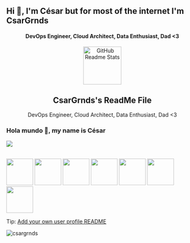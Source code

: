 <h2 align="left">Hi 👋, I'm César but for most of the internet I'm CsarGrnds </h1>
<h4 align="center">DevOps Engineer, Cloud Architect, Data Enthusiast, Dad <3</h3>


<p align="center">
 <img width="100px" src="https://i1.wp.com/teknixx.com/wp-content/uploads/2021/05/cropped-Teknixx-Logo-300x202-1.png" align="center" alt="GitHub Readme Stats" />
 <h2 align="center">CsarGrnds's ReadMe File</h2>
 <p align="center">DevOps Engineer, Cloud Architect, Data Enthusiast, Dad <3</p>
</p>

### Hola mundo 👋, my name is César

<!--
**CsarGrnds/CsarGrnds** is a ✨ _special_ ✨ repository because its `README.md` (this file) appears on your GitHub profile.

Here are some ideas to get you started:

- 🔭 I’m currently working on ...
- 🌱 I’m currently learning ...
- 👯 I’m looking to collaborate on ...
- 🤔 I’m looking for help with ...
- 💬 Ask me about ...
- 📫 How to reach me: ...
- 😄 Pronouns: ...
- ⚡ Fun fact: ...
-->
<!--
<a href="https://github.com/CsarGrnds">
<img align="center" alt="sabesan's Github Stats" src="https://github-readme-stats.codestackr.vercel.app/api?username=CsarGrnds&show_icons=true&hide_border=true&count_private=true&include_all_commits=true&theme=radical" /></a>
-->
<a href="https://github.com/CsarGrnds">
  <img align="center" src="https://github-readme-stats.anuraghazra1.vercel.app/api/top-langs/?username=CsarGrnds&layout=compact&theme=radical" />
</a>

<br>
<br>

<p float="left">
  <img src="https://images.credly.com/size/680x680/images/b1617f28-f486-47be-adc2-c733a2b5c360/CertiProf-Badge-SPOPC.png" width="70" />
  <img src="https://nagsis.com/images/Scrum-Master-Professional-Certificate-SMPC_-2020.png" width="70" />
  <img src="https://nagsis.com/images/AWS-SolArchitect-Associate-2020.png" width="70" /> 
  <img src="https://images.credly.com/size/680x680/images/58f22878-bc35-4e44-9dcc-940215a9b131/WellArch-Proficient.png" width="70" /> 
  <img src="https://nagsis.com/images/Badges_v8-07_Practitioner.png" width="70" />
  <img src="https://nagsis.com/images/image.png" width="70" />
  <img src="https://images.credly.com/size/680x680/images/60cc2ff2-e79e-441b-9d9c-4d6fedf81193/Building_Cloud-Native_and_Multicloud_Apps.png" width="70" />
</p>

Tip: [Add your own user profile README](https://docs.github.com/en/account-and-profile/setting-up-and-managing-your-github-profile/customizing-your-profile/managing-your-profile-readme)


<p align="left"> <img src="https://komarev.com/ghpvc/?username=csargrnds&label=Profile%20views&color=0e75b6&style=flat" alt="csargrnds" /> </p>

